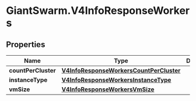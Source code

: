 # GiantSwarm.V4InfoResponseWorkers

## Properties

Name | Type | Description | Notes
------------ | ------------- | ------------- | -------------
**countPerCluster** | [**V4InfoResponseWorkersCountPerCluster**](V4InfoResponseWorkersCountPerCluster.md) |  | [optional] 
**instanceType** | [**V4InfoResponseWorkersInstanceType**](V4InfoResponseWorkersInstanceType.md) |  | [optional] 
**vmSize** | [**V4InfoResponseWorkersVmSize**](V4InfoResponseWorkersVmSize.md) |  | [optional] 


